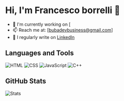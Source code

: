 # Hi, I'm Francesco borrelli 👋

- 🌱 I'm currently working on [
- 📫 Reach me at: [bubadevbusiness@gmail.com]
- 📝 I regularly write on [LinkedIn]([https://www.linkedin.com/in/username](https://www.linkedin.com/in/francesco-borrelli-51145827b/))

## Languages and Tools

![HTML](https://img.shields.io/badge/-HTML-E34F26?style=flat-square&logo=html5&logoColor=white)
![CSS](https://img.shields.io/badge/-CSS-1572B6?style=flat-square&logo=css3&logoColor=white)
![JavaScript](https://img.shields.io/badge/-JavaScript-F7DF1E?style=flat-square&logo=javascript&logoColor=black)
![C++](https://img.shields.io/badge/-C++-00599C?style=flat-square&logo=cplusplus&logoColor=white)

## GitHub Stats
![Stats](https://github-readme-stats.vercel.app/api?username=yourusername&show_icons=true&theme=radical)
